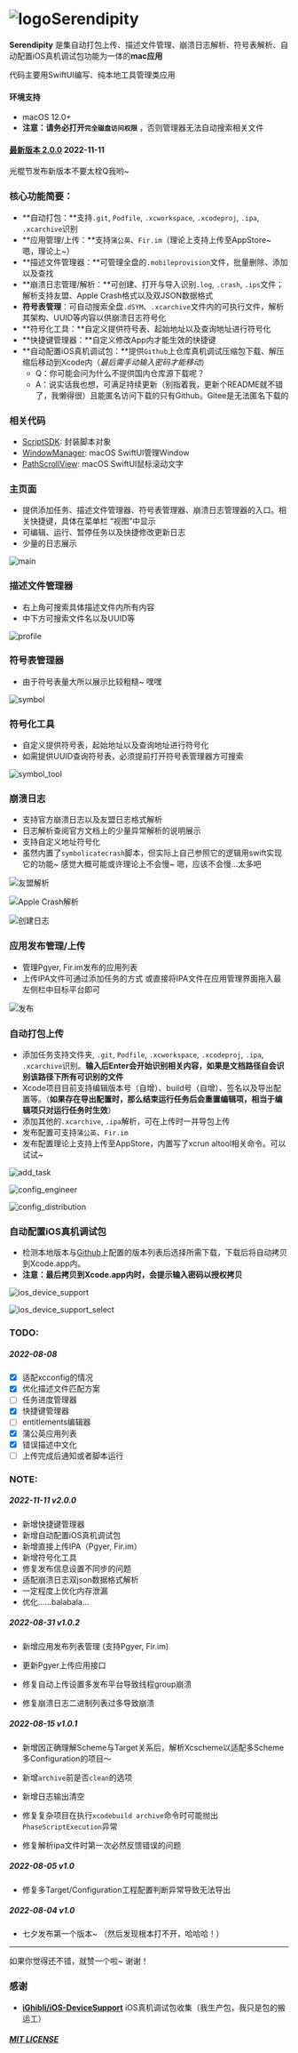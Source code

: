 # ![logo](Capture/logo.png)Serendipity
**Serendipity** 是集自动打包上传、描述文件管理、崩溃日志解析、符号表解析、自动配置iOS真机调试包功能为一体的**mac应用**

代码主要用SwiftUI编写、纯本地工具管理类应用



#### 环境支持

- macOS 12.0+
- **注意：请务必打开`完全磁盘访问权限`** ，否则管理器无法自动搜索相关文件



#### [最新版本 2.0.0]([Serendipity.dmg](https://github.com/DanielHusx/Serendipity/releases/download/v2.0.0/Serendipity.dmg)) 2022-11-11

光棍节发布新版本不要太栓Q我哟~ 



### 核心功能简要：

- **自动打包：**支持`.git`, `Podfile`, `.xcworkspace`, `.xcodeproj`, `.ipa`, `.xcarchive`识别
- **应用管理/上传：**支持`蒲公英`、`Fir.im`（理论上支持上传至AppStore~ 嗯，理论上~）
- **描述文件管理器：**可管理全盘的`.mobileprovision`文件，批量删除、添加以及查找
- **崩溃日志管理/解析：**可创建、打开与导入识别`.log`, `.crash`, `.ips`文件；解析支持友盟、Apple Crash格式以及双JSON数据格式
- **符号表管理**：可自动搜索全盘`.dSYM`、`.xcarchive`文件内的可执行文件，解析其架构、UUID等内容以供崩溃日志符号化
- **符号化工具：**自定义提供符号表、起始地址以及查询地址进行符号化
- **快捷键管理器：**自定义修改App内才能生效的快捷键
- **自动配置iOS真机调试包：**提供`Github`上仓库真机调试压缩包下载、解压缩后移动到Xcode内（*最后需手动输入密码才能移动*）
    - Q：你可能会问为什么不提供国内仓库源下载呢？
    - A：说实话我也想，可满足持续更新（别指着我，更新个README就不错了，我懒得很）且能匿名访问下载的只有Github。Gitee是无法匿名下载的




### 相关代码
- [ScriptSDK](https://github.com/DanielHusx/ScriptSDK): 封装脚本对象
- [WindowManager](https://github.com/DanielHusx/WindowManagerDemo): macOS SwiftUI管理Window
- [PathScrollView](https://github.com/DanielHusx/PathScrollView): macOS SwiftUI鼠标滚动文字



### 主页面

- 提供添加任务、描述文件管理器、符号表管理器、崩溃日志管理器的入口。相关快捷键，具体在菜单栏 “视图”中显示
- 可编辑、运行、暂停任务以及快捷修改更新日志
- 少量的日志展示

![main](Capture/main.jpg)



### 描述文件管理器

- 右上角可搜索具体描述文件内所有内容
- 中下方可搜索文件名以及UUID等

![profile](Capture/profile.jpg)



### 符号表管理器

- 由于符号表量大所以展示比较粗糙~ 嘿嘿

![symbol](Capture/symbol.jpg)



### 符号化工具

-   自定义提供符号表，起始地址以及查询地址进行符号化
-   如需提供UUID查询符号表，必须提前打开符号表管理器方可搜索

![symbol_tool](Capture/symbol_tool.jpg)



### 崩溃日志

- 支持官方崩溃日志以及友盟日志格式解析
- 日志解析查阅官方文档上的少量异常解析的说明展示
- 支持自定义地址符号化
- 虽然内置了`symbolicatecrash`脚本，但实际上自己参照它的逻辑用swift实现它的功能~ 感觉大概可能或许理论上不会慢~ 嗯，应该不会慢...太多吧

![友盟解析](Capture/crashmanager.jpg)

![Apple Crash解析](Capture/crash_apple.jpg)

![创建日志](Capture/crash_new.jpg)



### 应用发布管理/上传

- 管理Pgyer, Fir.im发布的应用列表
- 上传IPA文件可通过添加任务的方式 或直接将IPA文件在应用管理界面拖入最左侧栏中目标平台即可

![发布](Capture/published.png)



### 自动打包上传

- 添加任务支持文件夹, `.git`, `Podfile`, `.xcworkspace`, `.xcodeproj`, `.ipa`, `.xcarchive`识别。**输入后Enter会开始识别相关内容，如果是文档路径自会识别该路径下所有可识别的文件**
- Xcode项目目前支持编辑版本号（自增）、build号（自增）、签名以及导出配置等。（**如果存在导出配置时，那么结束运行任务后会重置编辑项，相当于编辑项只对运行任务时生效**）
- 添加其他的`.xcarchive`, `.ipa`解析，可在上传时一并导包上传
- 发布配置可支持`蒲公英`、`Fir.im`
- 发布配置理论上支持上传至AppStore，内置写了xcrun altool相关命令。可以试试~

![add_task](Capture/add_task.jpg)

![config_engineer](Capture/config_engineer.jpg)

![config_distribution](Capture/config_distribution.jpg)



### 自动配置iOS真机调试包

-   检测本地版本与[Github](https://github.com/DanielHusx/DeviceSupports)上配置的版本列表后选择所需下载，下载后将自动拷贝到Xcode.app内。
-   **注意：最后拷贝到Xcode.app内时，会提示输入密码以授权拷贝**

![ios_device_support](Capture/iosdevicesupport.jpg)

![ios_device_support_select](Capture/iosdevicesupport_select.jpg)




### TODO:
##### 2022-08-08
- [x] 适配xcconfig的情况
- [x] 优化描述文件匹配方案
- [ ] 任务进度管理器
- [x] 快捷键管理器
- [ ] entitlements编辑器
- [x] 蒲公英应用列表
- [x] 错误描述中文化
- [ ] 上传完成后通知或者脚本运行

### NOTE:

##### 2022-11-11 v2.0.0

-   新增快捷键管理器
-   新增自动配置iOS真机调试包
-   新增直接上传IPA（Pgyer, Fir.im）
-   新增符号化工具
-   修复发布信息设置不同步的问题
-   适配崩溃日志双json数据格式解析
-   一定程度上优化内存泄漏
-   优化......balabala...

##### 2022-08-31 v1.0.2
- 新增应用发布列表管理 (支持Pgyer, Fir.im)

- 更新Pgyer上传应用接口

- 修复自动上传设置多发布平台导致线程group崩溃
- 修复崩溃日志二进制列表过多导致崩溃

##### 2022-08-15 v1.0.1
- 新增因正确理解Scheme与Target关系后，解析Xcscheme以适配多Scheme多Configuration的项目～
- 新增`archive`前是否`clean`的选项
- 新增日志输出清空

- 修复复杂项目在执行`xcodebuild archive`命令时可能抛出`PhaseScriptExecution`异常
- 修复解析ipa文件时第一次必然反馈错误的问题

##### 2022-08-05 v1.0

- 修复多Target/Configuration工程配置判断异常导致无法导出

##### 2022-08-04 v1.0

- 七夕发布第一个版本~ （然后发现根本打不开，哈哈哈！）


---
如果你觉得还不错，就赞一个啦~ 谢谢！



### 感谢

-   **[iGhibli/iOS-DeviceSupport](https://github.com/iGhibli/iOS-DeviceSupport)** iOS真机调试包收集（我生产包，我只是包的搬运工）



##### [MIT LICENSE](LICENSE)

